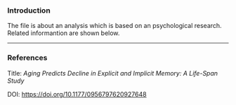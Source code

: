 ### Introduction
The file is about an analysis which is based on an psychological research. Related informantion are shown below.

-----

### References
Title: *Aging Predicts Decline in Explicit and Implicit Memory: A Life-Span Study*

DOI: https://doi.org/10.1177/0956797620927648
